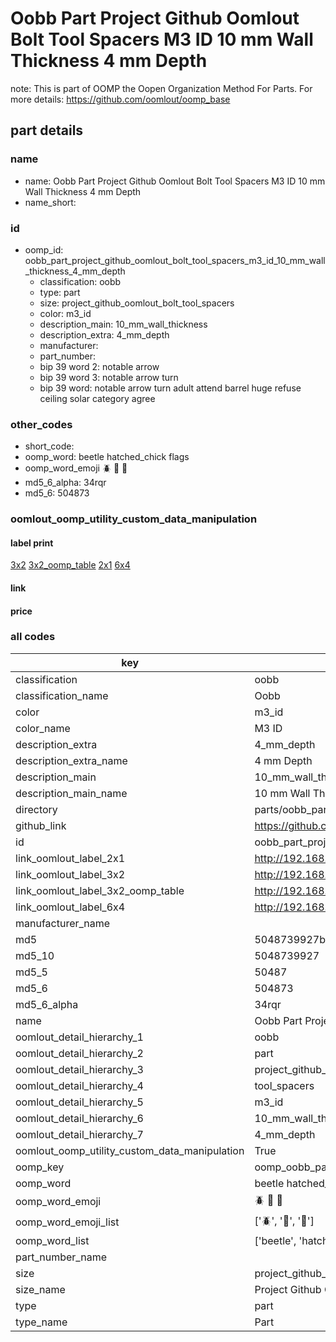 # Oobb Part Project Github Oomlout Bolt Tool Spacers M3 ID 10 mm Wall Thickness 4 mm Depth  

note: This is part of OOMP the Oopen Organization Method For Parts. For more details: https://github.com/oomlout/oomp_base

##  part details
  







### name
* name: Oobb Part Project Github Oomlout Bolt Tool Spacers M3 ID 10 mm Wall Thickness 4 mm Depth
* name_short: 
### id
* oomp_id: oobb_part_project_github_oomlout_bolt_tool_spacers_m3_id_10_mm_wall_thickness_4_mm_depth
  * classification: oobb
  * type: part
  * size: project_github_oomlout_bolt_tool_spacers
  * color: m3_id
  * description_main: 10_mm_wall_thickness
  * description_extra: 4_mm_depth
  * manufacturer: 
  * part_number: 
  * bip 39 word 2: notable arrow
  * bip 39 word 3: notable arrow turn
  * bip 39 word: notable arrow turn adult attend barrel huge refuse ceiling solar category agree

### other_codes
* short_code: 
* oomp_word: beetle hatched_chick flags
* oomp_word_emoji :beetle: :hatched_chick: :flags:
* md5_6_alpha: 34rqr
* md5_6: 504873






### oomlout_oomp_utility_custom_data_manipulation
#### label print
[3x2](http://192.168.1.245:1112/?label=oomp%2034rqr)
[3x2_oomp_table](http://192.168.1.108:1112/?label=oomp%2034rqr)
[2x1](http://192.168.1.242:1112/?label=oomp%2034rqr)
[6x4](http://192.168.1.55:1112/?label=oomp%2034rqr)    

#### link

                              

#### price







### all codes 
| key | value |  
| --- | --- |  
| classification | oobb |  
| classification_name | Oobb |  
| color | m3_id |  
| color_name | M3 ID |  
| description_extra | 4_mm_depth |  
| description_extra_name | 4 mm Depth |  
| description_main | 10_mm_wall_thickness |  
| description_main_name | 10 mm Wall Thickness |  
| directory | parts/oobb_part_project_github_oomlout_bolt_tool_spacers_m3_id_10_mm_wall_thickness_4_mm_depth |  
| github_link | https://github.com/oomlout/oomlout_oomp_part_src/tree/main/parts/oobb_part_project_github_oomlout_bolt_tool_spacers_m3_id_10_mm_wall_thickness_4_mm_depth |  
| id | oobb_part_project_github_oomlout_bolt_tool_spacers_m3_id_10_mm_wall_thickness_4_mm_depth |  
| link_oomlout_label_2x1 | http://192.168.1.242:1112/?label=oomp%2034rqr |  
| link_oomlout_label_3x2 | http://192.168.1.245:1112/?label=oomp%2034rqr |  
| link_oomlout_label_3x2_oomp_table | http://192.168.1.108:1112/?label=oomp%2034rqr |  
| link_oomlout_label_6x4 | http://192.168.1.55:1112/?label=oomp%2034rqr |  
| manufacturer_name |  |  
| md5 | 5048739927b46dd44b07403dd5832cb4 |  
| md5_10 | 5048739927 |  
| md5_5 | 50487 |  
| md5_6 | 504873 |  
| md5_6_alpha | 34rqr |  
| name | Oobb Part Project Github Oomlout Bolt Tool Spacers M3 ID 10 mm Wall Thickness 4 mm Depth |  
| oomlout_detail_hierarchy_1 | oobb |  
| oomlout_detail_hierarchy_2 | part |  
| oomlout_detail_hierarchy_3 | project_github_bolt |  
| oomlout_detail_hierarchy_4 | tool_spacers |  
| oomlout_detail_hierarchy_5 | m3_id |  
| oomlout_detail_hierarchy_6 | 10_mm_wall_thickness |  
| oomlout_detail_hierarchy_7 | 4_mm_depth |  
| oomlout_oomp_utility_custom_data_manipulation | True |  
| oomp_key | oomp_oobb_part_project_github_oomlout_bolt_tool_spacers_m3_id_10_mm_wall_thickness_4_mm_depth |  
| oomp_word | beetle hatched_chick flags |  
| oomp_word_emoji | :beetle: :hatched_chick: :flags: |  
| oomp_word_emoji_list | [':beetle:', ':hatched_chick:', ':flags:'] |  
| oomp_word_list | ['beetle', 'hatched_chick', 'flags'] |  
| part_number_name |  |  
| size | project_github_oomlout_bolt_tool_spacers |  
| size_name | Project Github Oomlout Bolt Tool Spacers |  
| type | part |  
| type_name | Part |  
